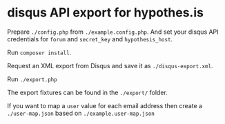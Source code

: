 # disqus API export for hypothes.is

Prepare `./config.php` from `./example.config.php`. And set your disqus API credentials for `forum` and `secret_key` and `hypothesis_host`.

Run `composer install`.

Request an XML export from Disqus and save it as `./disqus-export.xml`.

Run `./export.php`

The export fixtures can be found in the `./export/` folder.

If you want to map a `user` value for each email address then create a `./user-map.json` based on `./example.user-map.json`
